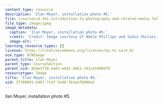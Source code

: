 ```yaml
---
content_type: resource
description: 'Ilan Moyer, installation photo #5.'
file: /courses/4-341-introduction-to-photography-and-related-media-fall-2007/3f780891b4877ce75e985b3eef8886a3_moyer8.jpg
file_type: image/jpeg
image_metadata:
  caption: 'Ilan Moyer, installation photo #5.'
  credit: 'Credit: Image courtesy of Adele Phillips and Sadia Shirazi.'
  image-alt: ''
learning_resource_types: []
license: https://creativecommons.org/licenses/by-nc-sa/4.0/
ocw_type: OCWImage
parent_title: Ilan Moyer
parent_type: CourseSection
parent_uid: 824e3778-ea63-e9d1-d4b1-c62c41099d79
resourcetype: Image
title: 'Ilan Moyer, installation photo #5.'
uid: 3f780891-b487-7ce7-5e98-5b3eef8886a3
---
```

Ilan Moyer, installation photo #5.